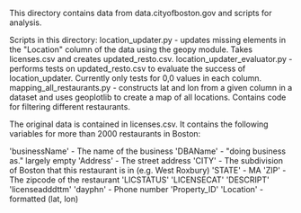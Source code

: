This directory contains data from data.cityofboston.gov and scripts for analysis.

Scripts in this directory:
location_updater.py - updates missing elements in the "Location" column of the data using the geopy module. Takes licenses.csv and creates updated_resto.csv. 
location_updater_evaluator.py - performs tests on updated_resto.csv to evaluate the success of location_updater. Currently only tests for 0,0 values in each column.
mapping_all_restaurants.py - constructs lat and lon from a given column in a dataset and uses geoplotlib to create a map of all locations. Contains code for filtering different restaurants.

The original data is contained in licenses.csv. It contains the following variables for
more than 2000 restaurants in Boston:

'businessName' - The name of the business
'DBAName' - "doing business as." largely empty
'Address' - The street address
'CITY' - The subdivision of Boston that this restaurant is in (e.g. West Roxbury)
'STATE' - MA
'ZIP' - The zipcode of the restaurant
'LICSTATUS'
'LICENSECAT'
'DESCRIPT'
'licenseadddttm'
'dayphn' - Phone number
'Property_ID'
'Location' - formatted (lat, lon)

